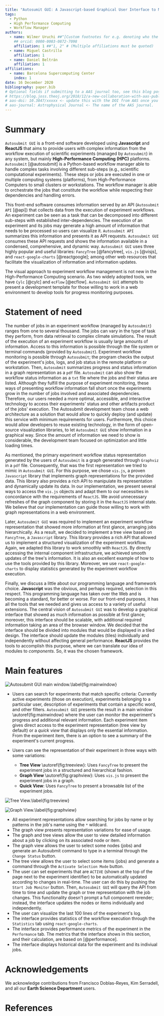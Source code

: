 ```yaml
---
title: "Autosumit GUI: A Javascript-based Graphical User Interface to Monitor Experiments Workflow Execution"
tags:
  - Python
  - High Performance Computing
  - Workflow Manager
authors:
  - name: Wilmer Uruchi ##^[Custom footnotes for e.g. denoting who the corresponding author is can be included like this.]
    ## orcid: 0000-0003-0872-7098
    affiliation: 1 ##"1, 2" # (Multiple affiliations must be quoted)
  - name: Miguel Castrillo
    affiliation: 1
  - name: Daniel Beltrán
    affiliation: 1
affiliations:
  - name: Barcelona Supercomputing Center
    index: 1
date: 16 December 2020
bibliography: paper.bib
# Optional fields if submitting to a AAS journal too, see this blog post:
# https://blog.joss.theoj.org/2018/12/a-new-collaboration-with-aas-publishing
# aas-doi: 10.3847/xxxxx <- update this with the DOI from AAS once you know it.
# aas-journal: Astrophysical Journal <- The name of the AAS journal.
---
```


# Summary

`Autosubmit GUI` is a front-end software developed using **Javascript** and **ReactJS** that aims to provide users with complex information from the workflow execution of scientific experiments (managed by `Autosubmit`) in any system, but mainly **High-Performance Computing (HPC)** platforms.
`Autosubmit` [@autosubmit] is a Python-based workflow manager able to handle complex tasks involving different sub-steps (e.g., scientific computational experiments). These steps or jobs are executed in one or multiple computing systems (platforms), from High-Performance Computers to small clusters or workstations. The workflow manager is able to orchestrate the jobs that constitute the workflow while respecting their dependencies and handling errors.

This front-end software consumes information served by an API (`Autosubmit API` [@api]) that collects data from the execution of experiment workflows. An experiment can be seen as a task that can be decomposed into different sub-steps with established inter-dependencies. The execution of an experiment and its jobs may generate a high amount of information that needs to be processed so users can visualize it. `Autosubmit API` summarizes this information and presents it as API requests. `Autosubmit GUI` consumes these API requests and shows the information available in a condensed, comprehensive, and dynamic way. `Autosubmit GUI` uses three highly popular and useful libraries: `FancyTree` [@fancytree], `vis.js` [@visjs], and `react-google-charts` [@reactgoogle]; among other web resources that facilitate the visualization of information and information updates.

The visual approach to experiment workflow management is not new in the High-Performance Computing scenario. As two widely adopted tools, we have `Cylc` [@cylc] and `ecFlow` [@ecflow]. `Autosubmit GUI` attempts to present a development template for those willing to work in a web environment to develop tools for progress monitoring purposes.

# Statement of need

The number of jobs in an experiment workflow (managed by `Autosubmit`) ranges from one to several thousand. The jobs can vary in the type of task they perform, from data retrieval to complex climate simulations. The result of the execution of an experiment workflow is usually large amounts of information. Access to this information is possible through the file system or terminal commands (provided by `Autosubmit`). Experiment workflow monitoring is possible through `Autosubmit`; the program checks the output of the experiment's jobs, logs, and job status in the remote platform or workstation. Then, `Autosubmit` summarizes progress and status information in a graph representation as a `pdf` file. `Autosubmit` can also show the workflow status information as a `txt` file where the jobs and their status are listed. Although they fulfill the purpose of experiment monitoring, these ways of presenting workflow information fall short once the experiments grow in the number of jobs involved and associated dependencies. Therefore, our users needed a more optimal, accessible, and interactive technology to access their experiments' status and other artifacts product of the jobs' execution. The Autosubmit development team chose a web architecture as a solution that would allow to quickly deploy (and update) this service with minimum requirements for users. Furthermore, this choice would allow developers to reuse existing technology, in the form of open-source visualization libraries, to let `Autosubmit GUI` show information in a graphical way. Since the amount of information we need to show is considerable, the development team focused on optimization and little loading times.

As mentioned, the primary experiment workflow status representation generated by the users of `Autosubmit` is a graph generated through `Graphviz` in a `pdf` file. Consequently, that was the first representation we tried to mimic in `Autosubmit GUI`. For this purpose, we chose `vis.js`, a proven `Javascript` library that implements graph representations for the provided data. This library also provides a rich API to manipulate its representation and dynamically update its data. In our implementation, we present several ways to access the `vis.js` objects and adapt them to our necessities in concordance with the requirements of `ReactJS`. We avoid unnecessary refreshes of the graph component by storing it in the `ReactJS` internal state. We believe that our implementation can guide those willing to work with graph representations in a web environment.

Later, `Autosubmit GUI` was required to implement an experiment workflow representation that showed more information at first glance, arranging jobs hierarchically. As a result, we decided to implement a tree view based on `FancyTree`, a `Javascript` library. This library provides a rich API that allowed us to implement a structured visualization of the experiment workflow. Again, we adapted this library to work smoothly with `ReactJS`. By directly accessing the internal component infrastructure, we achieved smooth updates of the tree's information. It is also an excellent example of how to use the tools provided by this library. Moreover, we use `react-google-charts` to display statistics generated by the experiment workflow execution.

Finally, we discuss a little about our programming language and framework choice. **Javascript** was the obvious, and perhaps required, selection in this respect. This programming language has taken over the Web and is becoming a standard, for better or worse. For our front-end purposes, it has all the tools that we needed and gives us access to a variety of useful extensions. The central vision of `Autosubmit GUI` was to develop a graphical interface that showed as much information as possible at first glance; moreover, this interface should be scalable, with additional required information taking an area of the browser window. We decided that the interface should be divided into modules that would be displayed in a tiled design. The interface should update the modules (tiles) individually and independently without affecting general performance. **ReactJS** provides the tools to accomplish this purpose, where we can translate our idea of modules to _components_. So, it was the chosen framework.

# Main features

![Autosubmit GUI main window.\label{fig:mainwindow}](mainwindow.jpg)

- Users can search for experiments that match specific criteria: Currently active experiments (those on execution), experiments belonging to a particular user, description of experiments that contain a specific word, and other filters. `Autosubmit GUI` presents the result in a main window \autoref{fig:mainwindow} where the user can monitor the experiment's progress and additional relevant information. Each experiment item gives direct access to the experiment representation (tree view by default) or a _quick view_ that displays only the essential information. From the experiment item, there is an option to see a summary of the experiment's current progress.

- Users can see the representation of their experiment in three ways with some variations:
  - **Tree View** \autoref{fig:treeview}: Uses `FancyTree` to present the experiment jobs in a structured and hierarchical fashion.
  - **Graph View** \autoref{fig:graphview}: Uses `vis.js` to present the experiment jobs in a graph.
  - **Quick View**: Uses `FancyTree` to present a browsable list of the experiment jobs.

![Tree View.\label{fig:treeview}](treeview.jpg)

![Graph View.\label{fig:graphview}](graphview.jpg)

- All experiment representations allow searching for jobs by name or by patterns in the job's name using the `*` wildcard.
- The graph view presents representation variations for ease of usage.
- The graph and tree views allow the user to view detailed information about a job by clicking on its associated node or item.
- The graph view allows the user to select some nodes (jobs) and generate an Autosubmit command to type in a terminal through the `Change Status` button.
- The tree view allows the user to select some items (jobs) and generate a command through the `Activate Selection Mode` button.
- The user can set experiments that are `ACTIVE` (shown at the top of the page next to the experiment identifier) to be automatically updated according to changes in real-time. The user can do this by pushing the `Start Job Monitor` button. Then, `Autosubmit GUI` will query the API from time to time and update the graph or tree representation with the job changes. This functionality doesn't prompt a full component rerender; instead, the interface updates the nodes or items individually and independently.
- The user can visualize the last 100 lines of the experiment's log.
- The interface provides statistics of the workflow execution through the `Statistics` tab using `react-google-charts`.
- The interface provides performance metrics of the experiment in the `Performance` tab. The metrics that the interface shows in this section, and their calculation, are based on [@performance].
- The interface displays historical data for the experiment and its indiviual jobs.

# Acknowledgements

We acknowledge contributions from Francisco Doblas-Reyes, Kim Serradell, and all our **Earth Science Department** users.

# References
